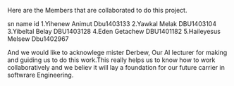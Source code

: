 Here are the Members that are collaborated to do this project.

sn     name            id 
1.Yihenew Animut       Dbu1403133
2.Yawkal Melak         DBU1403104
3.Yibeltal Belay       DBU1403128
4.Eden Getachew        DBU1401182
5.Haileyesus Melsew    Dbu1402967

And we would like to acknowlege mister Derbew, Our AI lecturer for making and guiding us to 
do this work.This really helps us to know how to work collaboratively and we believ it will lay a foundation for our 
future carrier in softwrare Engineering.
